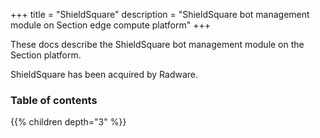 +++
title = "ShieldSquare"
description = "ShieldSquare bot management module on Section edge compute platform"
+++

These docs describe the ShieldSquare bot management module on the Section platform.

ShieldSquare has been acquired by Radware.

### Table of contents

{{% children depth="3" %}}
